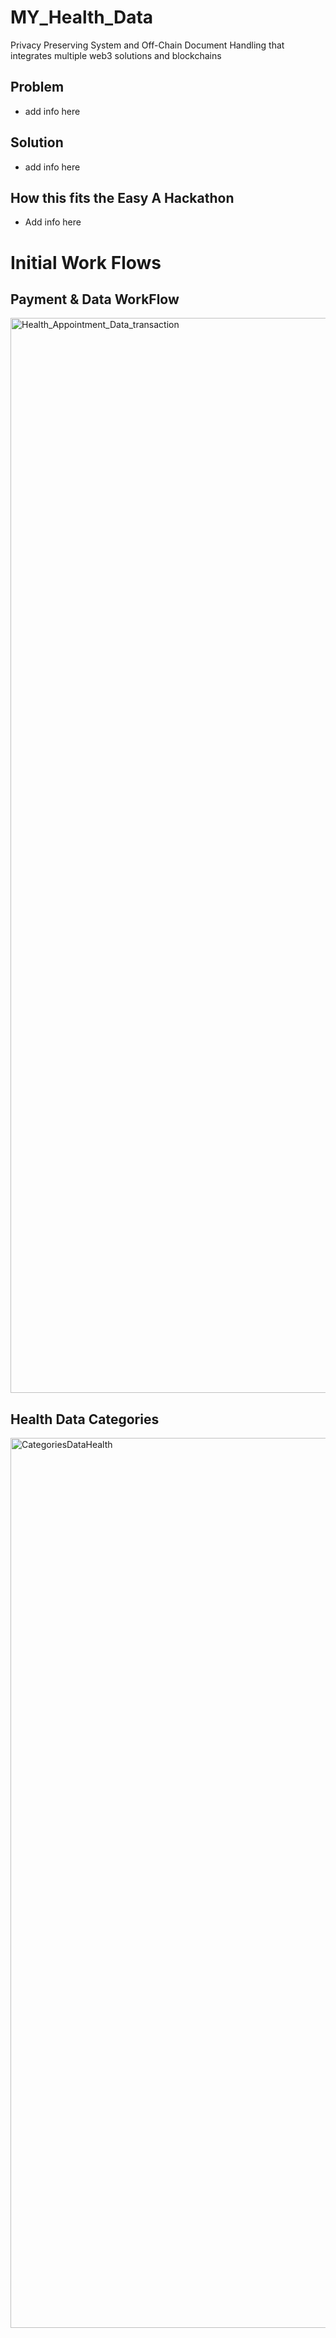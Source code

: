 # MY_Health_Data
Privacy Preserving System and Off-Chain Document Handling that integrates multiple web3 solutions and blockchains 

## Problem 
 - add info here

## Solution 
- add info here

  
## How this fits the Easy A Hackathon 
- Add info here 


# Initial Work Flows

## Payment & Data WorkFlow 

<img width="1720" alt="Health_Appointment_Data_transaction" src="https://github.com/ShaneSCalder/MY_Health_Data/assets/29208274/16e09369-b3d1-47ec-a519-e41b78ff3185">

## Health Data Categories 

<img width="1424" alt="CategoriesDataHealth" src="https://github.com/ShaneSCalder/MY_Health_Data/assets/29208274/276061c9-dcbf-4299-8584-8e3858ec2127">



